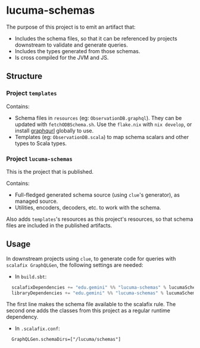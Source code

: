 # lucuma-schemas

The purpose of this project is to emit an artifact that:

- Includes the schema files, so that it can be referenced by projects downstream to validate and generate queries.
- Includes the types generated from those schemas.
- Is cross compiled for the JVM and JS.

## Structure

### Project `templates`

Contains:

- Schema files in `resources` (eg: `ObservationDB.graphql`). They can be updated with `fetchODBSchema.sh`. Use the `flake.nix` with `nix develop`, or install [graphqurl](https://www.npmjs.com/package/graphqurl) globally to use.
- Templates (eg: `ObservationDB.scala`) to map schema scalars and other types to Scala types.

### Project `lucuma-schemas`

This is the project that is published.

Contains:

- Full-fledged generated schema source (using `clue`'s generator), as managed source.
- Utilities, encoders, decoders, etc. to work with the schema.

Also adds `templates`'s resources as this project's resources, so that schema files are included in the published artifacts.

## Usage

In downstream projects using `clue`, to generate code for queries with `scalafix GraphQLGen`, the following settings are needed:

- In `build.sbt`:

```scala
  scalafixDependencies += "edu.gemini" %% "lucuma-schemas" % lucumaSchemasVersion,
  libraryDependencies += "edu.gemini" %% "lucuma-schemas" % lucumaSchemasVersion,
```

The first line makes the schema file available to the scalafix rule. The second one adds the classes from this project as a regular runtime dependency.

- In `.scalafix.conf`:

```
  GraphQLGen.schemaDirs=["/lucuma/schemas"]
```
